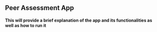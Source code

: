 ## Peer Assessment App

#### This will provide a brief explanation of the app and its functionalities as well as how to run it
